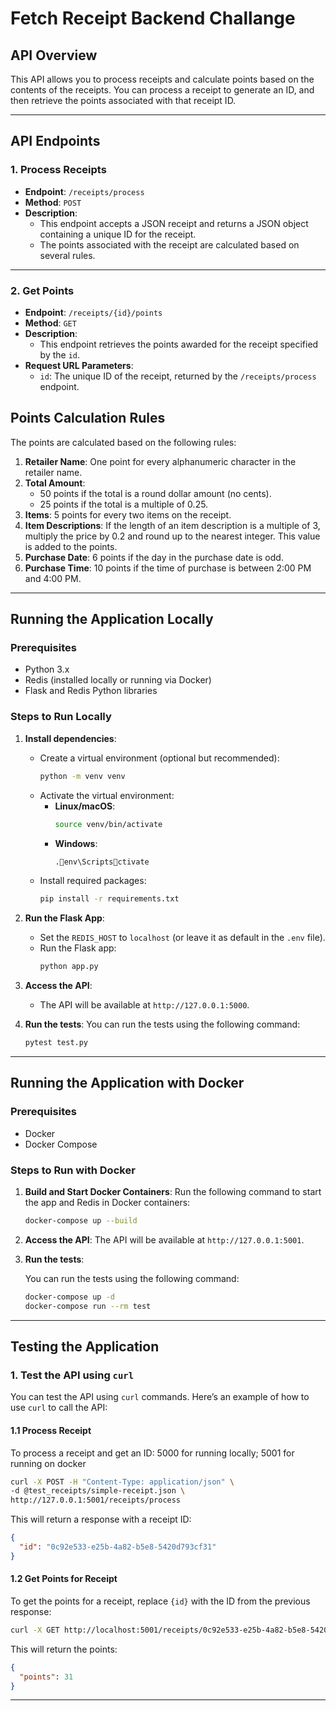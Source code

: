 
# **Fetch Receipt Backend Challange**

## **API Overview**

This API allows you to process receipts and calculate points based on the contents of the receipts. You can process a receipt to generate an ID, and then retrieve the points associated with that receipt ID.

---

## **API Endpoints**

### **1. Process Receipts**

- **Endpoint**: `/receipts/process`
- **Method**: `POST`
- **Description**: 
  - This endpoint accepts a JSON receipt and returns a JSON object containing a unique ID for the receipt.
  - The points associated with the receipt are calculated based on several rules.

---

### **2. Get Points**

- **Endpoint**: `/receipts/{id}/points`
- **Method**: `GET`
- **Description**:
  - This endpoint retrieves the points awarded for the receipt specified by the `id`.
- **Request URL Parameters**:
  - `id`: The unique ID of the receipt, returned by the `/receipts/process` endpoint.
  

## **Points Calculation Rules**

The points are calculated based on the following rules:

1. **Retailer Name**: One point for every alphanumeric character in the retailer name.
2. **Total Amount**:
   - 50 points if the total is a round dollar amount (no cents).
   - 25 points if the total is a multiple of 0.25.
3. **Items**: 5 points for every two items on the receipt.
4. **Item Descriptions**: If the length of an item description is a multiple of 3, multiply the price by 0.2 and round up to the nearest integer. This value is added to the points.
5. **Purchase Date**: 6 points if the day in the purchase date is odd.
6. **Purchase Time**: 10 points if the time of purchase is between 2:00 PM and 4:00 PM.

---

## **Running the Application Locally**

### **Prerequisites**
- Python 3.x
- Redis (installed locally or running via Docker)
- Flask and Redis Python libraries

### **Steps to Run Locally**

1. **Install dependencies**:
   - Create a virtual environment (optional but recommended):
     ```bash
     python -m venv venv
     ```
   - Activate the virtual environment:
     - **Linux/macOS**: 
       ```bash
       source venv/bin/activate
       ```
     - **Windows**:
       ```bash
       .env\Scriptsctivate
       ```
   - Install required packages:
     ```bash
     pip install -r requirements.txt
     ```


2. **Run the Flask App**:
   - Set the `REDIS_HOST` to `localhost` (or leave it as default in the `.env` file).
   - Run the Flask app:
     ```bash
     python app.py
     ```

3. **Access the API**:
   - The API will be available at `http://127.0.0.1:5000`.

4. **Run the tests**: 
    You can run the tests using the following command:

    ```bash
    pytest test.py
---

## **Running the Application with Docker**

### **Prerequisites**
- Docker
- Docker Compose

### **Steps to Run with Docker**

1. **Build and Start Docker Containers**:
   Run the following command to start the app and Redis in Docker containers:
   ```bash
   docker-compose up --build
   ```

2. **Access the API**:
   The API will be available at `http://127.0.0.1:5001`.

3. **Run the tests**:

    You can run the tests using the following command:

    ```bash
    docker-compose up -d
    docker-compose run --rm test
    ```

---

## **Testing the Application**

### **1. Test the API using `curl`**

You can test the API using `curl` commands. Here’s an example of how to use `curl` to call the API:

#### **1.1 Process Receipt**

To process a receipt and get an ID:
5000 for running locally; 5001 for running on docker
```bash
curl -X POST -H "Content-Type: application/json" \
-d @test_receipts/simple-receipt.json \
http://127.0.0.1:5001/receipts/process
```

This will return a response with a receipt ID:
```json
{
  "id": "0c92e533-e25b-4a82-b5e8-5420d793cf31"
}
```

#### **1.2 Get Points for Receipt**

To get the points for a receipt, replace `{id}` with the ID from the previous response:

```bash
curl -X GET http://localhost:5001/receipts/0c92e533-e25b-4a82-b5e8-5420d793cf31/points
```

This will return the points:
```json
{
  "points": 31
}
```

---

